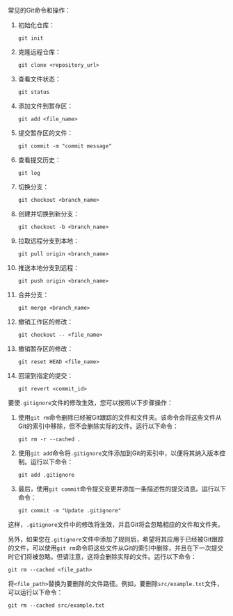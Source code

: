 ﻿常见的Git命令和操作：

1. 初始化仓库：
   ```shell
   git init
   ```

2. 克隆远程仓库：
   ```shell
   git clone <repository_url>
   ```

3. 查看文件状态：
   ```shell
   git status
   ```

4. 添加文件到暂存区：
   ```shell
   git add <file_name>
   ```

5. 提交暂存区的文件：
   ```shell
   git commit -m "commit message"
   ```

6. 查看提交历史：
   ```shell
   git log
   ```

7. 切换分支：
   ```shell
   git checkout <branch_name>
   ```

8. 创建并切换到新分支：
   ```shell
   git checkout -b <branch_name>
   ```

9. 拉取远程分支到本地：
   ```shell
   git pull origin <branch_name>
   ```

10. 推送本地分支到远程：
    ```shell
    git push origin <branch_name>
    ```

11. 合并分支：
    ```shell
    git merge <branch_name>
    ```

12. 撤销工作区的修改：
    ```shell
    git checkout -- <file_name>
    ```

13. 撤销暂存区的修改：
    ```shell
    git reset HEAD <file_name>
    ```

14. 回滚到指定的提交：
    ```shell
    git revert <commit_id>
    ```


要使`.gitignore`文件的修改生效，您可以按照以下步骤操作：
1. 使用`git rm`命令删除已经被Git跟踪的文件和文件夹。该命令会将这些文件从Git的索引中移除，但不会删除实际的文件。运行以下命令：
   ```shell
   git rm -r --cached .
   ```

2. 使用`git add`命令将`.gitignore`文件添加到Git的索引中，以便将其纳入版本控制。运行以下命令：
   ```shell
   git add .gitignore
   ```

3. 最后，使用`git commit`命令提交变更并添加一条描述性的提交消息。运行以下命令：
   ```shell
   git commit -m "Update .gitignore"
   ```

这样，`.gitignore`文件中的修改将生效，并且Git将会忽略相应的文件和文件夹。

另外，如果您在`.gitignore`文件中添加了规则后，希望将其应用于已经被Git跟踪的文件，可以使用`git rm`命令将这些文件从Git的索引中删除，并且在下一次提交时它们将被忽略。但请注意，这将会删除实际的文件。运行以下命令：
```shell
git rm --cached <file_path>
```
将`<file_path>`替换为要删除的文件路径。例如，要删除`src/example.txt`文件，可以运行以下命令：
```shell
git rm --cached src/example.txt
```